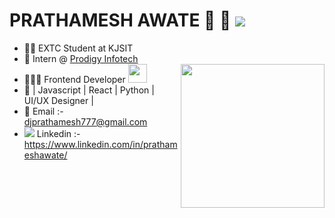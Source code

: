 <h1> PRATHAMESH AWATE 👋 🚀 <img src="https://giphy.com/gifs/pudgypenguins-pudgy-penguin-penguins" width "100" ></h1> 

- 🧑‍🎓 EXTC Student at KJSIT
- 💼 Intern @ <a href="https://prodigyinfotech.dev/"> Prodigy Infotech </a>
- 👨🏻‍💻 Frontend Developer <img src="https://media.giphy.com/media/WUlplcMpOCEmTGBtBW/giphy.gif" width="30">
  <img align='right' src="https://media.giphy.com/media/M9gbBd9nbDrOTu1Mqx/giphy.gif" width="230">
- 📖 | Javascript  |  React  |  Python  |  UI/UX Designer  |
- 💌 Email :- djprathamesh777@gmail.com
- <img src="https://img.icons8.com/?size=20&id=xuvGCOXi8Wyg&format=png"> Linkedin :- https://www.linkedin.com/in/prathameshawate/
<!---
PrathameshAwate/PrathameshAwate is a ✨ special ✨ repository because its `README.md` (this file) appears on your GitHub profile.
You can click the Preview link to take a look at your changes.
--->
